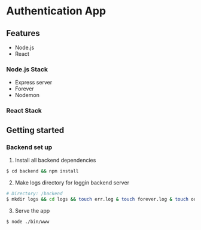 # Authentication App

## Features

* Node.js
* React

### Node.js Stack

- Express server
- Forever
- Nodemon

### React Stack


## Getting started

### Backend set up
1. Install all backend dependencies
```bash
$ cd backend && npm install
```

2. Make logs directory for loggin backend server
```bash
# Directory: /backend
$ mkdir logs && cd logs && touch err.log & touch forever.log & touch out.log 
```

3. Serve the app
```bash
$ node ./bin/www
```
